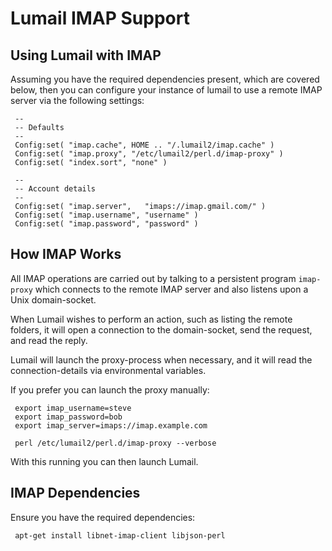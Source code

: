 Lumail IMAP Support
===================


Using Lumail with IMAP
----------------------

Assuming you have the required dependencies present, which are covered
below, then you can configure your instance of lumail to use a remote
IMAP server via the following settings:

     --
     -- Defaults
     --
     Config:set( "imap.cache", HOME .. "/.lumail2/imap.cache" )
     Config:set( "imap.proxy", "/etc/lumail2/perl.d/imap-proxy" )
     Config:set( "index.sort", "none" )

     --
     -- Account details
     --
     Config:set( "imap.server",   "imaps://imap.gmail.com/" )
     Config:set( "imap.username", "username" )
     Config:set( "imap.password", "password" )


How IMAP Works
--------------

All IMAP operations are carried out by talking to a persistent
program `imap-proxy` which connects to the remote IMAP server
and also listens upon a Unix domain-socket.

When Lumail wishes to perform an action, such as listing the remote
folders, it will open a connection to the domain-socket, send the
request, and read the reply.

Lumail will launch the proxy-process when necessary, and it will
read the connection-details via environmental variables.

If you prefer you can launch the proxy manually:

     export imap_username=steve
     export imap_password=bob
     export imap_server=imaps://imap.example.com

     perl /etc/lumail2/perl.d/imap-proxy --verbose

With this running you can then launch Lumail.


IMAP Dependencies
-----------------

Ensure you have the required dependencies:

     apt-get install libnet-imap-client libjson-perl
